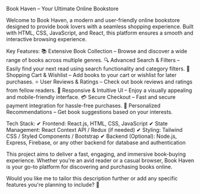 Book Haven – Your Ultimate Online Bookstore

Welcome to Book Haven, a modern and user-friendly online bookstore designed to provide book lovers with a seamless shopping experience. Built with HTML, CSS, JavaScript, and React, this platform ensures a smooth and interactive browsing experience.

Key Features:
📚 Extensive Book Collection – Browse and discover a wide range of books across multiple genres.
🔍 Advanced Search & Filters – Easily find your next read using search functionality and category filters.
🛒 Shopping Cart & Wishlist – Add books to your cart or wishlist for later purchases.
⭐ User Reviews & Ratings – Check out book reviews and ratings from fellow readers.
📖 Responsive & Intuitive UI – Enjoy a visually appealing and mobile-friendly interface.
💳 Secure Checkout – Fast and secure payment integration for hassle-free purchases.
📑 Personalized Recommendations – Get book suggestions based on your interests.

Tech Stack:
✔ Frontend: React.js, HTML, CSS, JavaScript
✔ State Management: React Context API / Redux (if needed)
✔ Styling: Tailwind CSS / Styled Components / Bootstrap
✔ Backend (Optional): Node.js, Express, Firebase, or any other backend for database and authentication

This project aims to deliver a fast, engaging, and immersive book-buying experience. Whether you're an avid reader or a casual browser, Book Haven is your go-to platform for discovering and purchasing books online.

Would you like me to tailor this description further or add any specific features you're planning to include? 🚀
